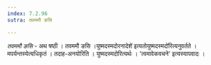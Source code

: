 ```yaml
---
index: 7.2.96
sutra: तवममौ ङसि

---
```

_तवममौ ङसि_ - अथ षष्ठी । तवममौ ङसि ।युष्मदस्मदोरनादेशे॑ इत्यतोयुष्मदस्मदो॑रित्यनुवर्तते । मपर्यन्तस्येत्यधिकृतं । तदाह-अनयोरिति । युष्मदस्मदोरित्यर्थः । 'त्वमावेकवचने' इत्यस्यापवादः ।